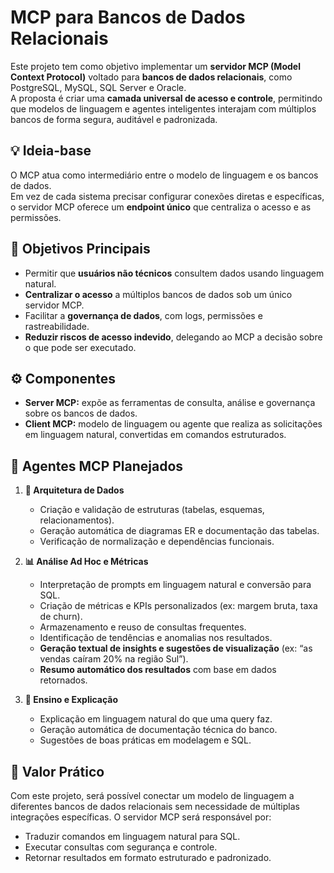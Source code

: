 # MCP para Bancos de Dados Relacionais

Este projeto tem como objetivo implementar um **servidor MCP (Model Context Protocol)** voltado para **bancos de dados relacionais**, como PostgreSQL, MySQL, SQL Server e Oracle.  
A proposta é criar uma **camada universal de acesso e controle**, permitindo que modelos de linguagem e agentes inteligentes interajam com múltiplos bancos de forma segura, auditável e padronizada.

## 💡 Ideia-base

O MCP atua como intermediário entre o modelo de linguagem e os bancos de dados.  
Em vez de cada sistema precisar configurar conexões diretas e específicas, o servidor MCP oferece um **endpoint único** que centraliza o acesso e as permissões.

## 🎯 Objetivos Principais

- Permitir que **usuários não técnicos** consultem dados usando linguagem natural.  
- **Centralizar o acesso** a múltiplos bancos de dados sob um único servidor MCP.  
- Facilitar a **governança de dados**, com logs, permissões e rastreabilidade.  
- **Reduzir riscos de acesso indevido**, delegando ao MCP a decisão sobre o que pode ser executado.

## ⚙️ Componentes

- **Server MCP:** expõe as ferramentas de consulta, análise e governança sobre os bancos de dados.  
- **Client MCP:** modelo de linguagem ou agente que realiza as solicitações em linguagem natural, convertidas em comandos estruturados.  

## 🧩 Agentes MCP Planejados

1. **🧱 Arquitetura de Dados**  
   - Criação e validação de estruturas (tabelas, esquemas, relacionamentos).  
   - Geração automática de diagramas ER e documentação das tabelas.  
   - Verificação de normalização e dependências funcionais.

2. **📊 Análise Ad Hoc e Métricas**  
   - Interpretação de prompts em linguagem natural e conversão para SQL.  
   - Criação de métricas e KPIs personalizados (ex: margem bruta, taxa de churn).  
   - Armazenamento e reuso de consultas frequentes.  
   - Identificação de tendências e anomalias nos resultados.  
   - **Geração textual de insights e sugestões de visualização** (ex: “as vendas caíram 20% na região Sul”).  
   - **Resumo automático dos resultados** com base em dados retornados.

3. **🧠 Ensino e Explicação**  
   - Explicação em linguagem natural do que uma query faz.  
   - Geração automática de documentação técnica do banco.  
   - Sugestões de boas práticas em modelagem e SQL.

## 🧠 Valor Prático

Com este projeto, será possível conectar um modelo de linguagem a diferentes bancos de dados relacionais sem necessidade de múltiplas integrações específicas.  O servidor MCP será responsável por:
- Traduzir comandos em linguagem natural para SQL.  
- Executar consultas com segurança e controle.  
- Retornar resultados em formato estruturado e padronizado.
